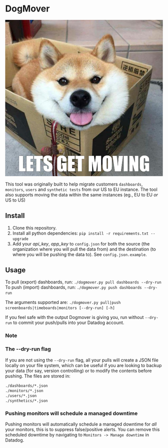 # DogMover

![Alt text](./dogmover.png "A moving dog.")

This tool was originally built to help migrate customers `dashboards`, `monitors`, `users` and `synthetic tests` from our US to EU instance. The tool also supports moving the data within the same instances (eg., EU to EU _or_ US to US)

## Install
1. Clone this repository.
2. Install all python dependencies: `pip install -r requirements.txt --upgrade`
2. Add your _api_key_, _app_key_ to `config.json` for both the source (the organization where you will pull the data from) and the destination (to where you will be pushing the data to). See `config.json.example`. 

## Usage
To pull (export) dashboards, run:
`./dogmover.py pull dashboards --dry-run`
To push (import) dashboards, run:
`./dogmover.py push dashboards --dry-run`

The arguments supported are:
`./dogmover.py pull|push screenboards|timeboards|monitors [--dry-run] [-h]`

If you feel safe with the output Dogmover is giving you, run without `--dry-run` to commit your push/pulls into your Datadog account.

### Note
### The --dry-run flag
If you are not using the `--dry-run` flag, all your pulls will create a JSON file locally on your file system, which can be useful if you are looking to backup your data (for say, version controlling) or to modify the contents before pushing. The files are stored in:
``` 
./dashboards/*.json
./monitors/*.json
./users/*.json
./synthetics/*.json
```

### Pushing monitors will schedule a managed downtime
Pushing monitors will automatically schedule a managed downtime for _all_ your monitors, this is to suppress false/positive alerts. You can remove this scheduled downtime by navigating to `Monitors -> Manage downtime` in Datadog.